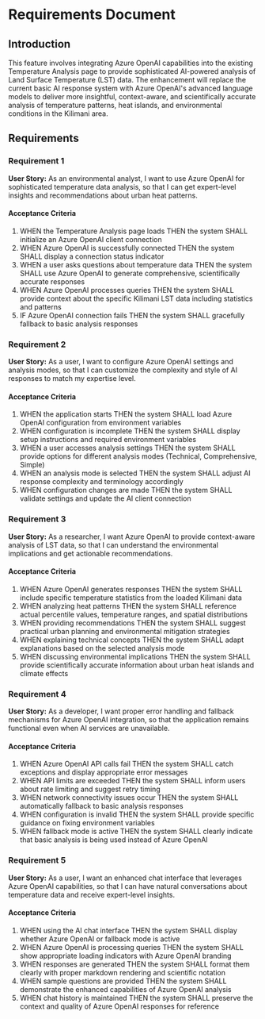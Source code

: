 # Requirements Document

## Introduction

This feature involves integrating Azure OpenAI capabilities into the existing Temperature Analysis page to provide sophisticated AI-powered analysis of Land Surface Temperature (LST) data. The enhancement will replace the current basic AI response system with Azure OpenAI's advanced language models to deliver more insightful, context-aware, and scientifically accurate analysis of temperature patterns, heat islands, and environmental conditions in the Kilimani area.

## Requirements

### Requirement 1

**User Story:** As an environmental analyst, I want to use Azure OpenAI for sophisticated temperature data analysis, so that I can get expert-level insights and recommendations about urban heat patterns.

#### Acceptance Criteria

1. WHEN the Temperature Analysis page loads THEN the system SHALL initialize an Azure OpenAI client connection
2. WHEN Azure OpenAI is successfully connected THEN the system SHALL display a connection status indicator
3. WHEN a user asks questions about temperature data THEN the system SHALL use Azure OpenAI to generate comprehensive, scientifically accurate responses
4. WHEN Azure OpenAI processes queries THEN the system SHALL provide context about the specific Kilimani LST data including statistics and patterns
5. IF Azure OpenAI connection fails THEN the system SHALL gracefully fallback to basic analysis responses

### Requirement 2

**User Story:** As a user, I want to configure Azure OpenAI settings and analysis modes, so that I can customize the complexity and style of AI responses to match my expertise level.

#### Acceptance Criteria

1. WHEN the application starts THEN the system SHALL load Azure OpenAI configuration from environment variables
2. WHEN configuration is incomplete THEN the system SHALL display setup instructions and required environment variables
3. WHEN a user accesses analysis settings THEN the system SHALL provide options for different analysis modes (Technical, Comprehensive, Simple)
4. WHEN an analysis mode is selected THEN the system SHALL adjust AI response complexity and terminology accordingly
5. WHEN configuration changes are made THEN the system SHALL validate settings and update the AI client connection

### Requirement 3

**User Story:** As a researcher, I want Azure OpenAI to provide context-aware analysis of LST data, so that I can understand the environmental implications and get actionable recommendations.

#### Acceptance Criteria

1. WHEN Azure OpenAI generates responses THEN the system SHALL include specific temperature statistics from the loaded Kilimani data
2. WHEN analyzing heat patterns THEN the system SHALL reference actual percentile values, temperature ranges, and spatial distributions
3. WHEN providing recommendations THEN the system SHALL suggest practical urban planning and environmental mitigation strategies
4. WHEN explaining technical concepts THEN the system SHALL adapt explanations based on the selected analysis mode
5. WHEN discussing environmental implications THEN the system SHALL provide scientifically accurate information about urban heat islands and climate effects

### Requirement 4

**User Story:** As a developer, I want proper error handling and fallback mechanisms for Azure OpenAI integration, so that the application remains functional even when AI services are unavailable.

#### Acceptance Criteria

1. WHEN Azure OpenAI API calls fail THEN the system SHALL catch exceptions and display appropriate error messages
2. WHEN API limits are exceeded THEN the system SHALL inform users about rate limiting and suggest retry timing
3. WHEN network connectivity issues occur THEN the system SHALL automatically fallback to basic analysis responses
4. WHEN configuration is invalid THEN the system SHALL provide specific guidance on fixing environment variables
5. WHEN fallback mode is active THEN the system SHALL clearly indicate that basic analysis is being used instead of Azure OpenAI

### Requirement 5

**User Story:** As a user, I want an enhanced chat interface that leverages Azure OpenAI capabilities, so that I can have natural conversations about temperature data and receive expert-level insights.

#### Acceptance Criteria

1. WHEN using the AI chat interface THEN the system SHALL display whether Azure OpenAI or fallback mode is active
2. WHEN Azure OpenAI is processing queries THEN the system SHALL show appropriate loading indicators with Azure OpenAI branding
3. WHEN responses are generated THEN the system SHALL format them clearly with proper markdown rendering and scientific notation
4. WHEN sample questions are provided THEN the system SHALL demonstrate the enhanced capabilities of Azure OpenAI analysis
5. WHEN chat history is maintained THEN the system SHALL preserve the context and quality of Azure OpenAI responses for reference